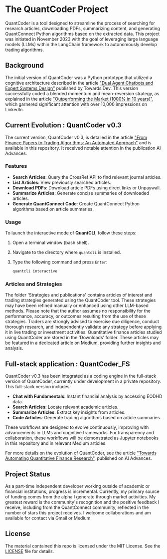 # The QuantCoder Project  

QuantCoder is a tool designed to streamline the process of searching for research articles, downloading PDFs, summarizing content, and generating QuantConnect Python algorithms based on the extracted data. This project was initiated in November 2023 with the goal of leveraging large language models (LLMs) within the LangChain framework to autonomously develop trading algorithms.

## Background

The initial version of QuantCoder was a Python prototype that utilized a cognitive architecture described in the article ["Dual Agent Chatbots and Expert Systems Design"](https://towardsdev.com/dual-agent-chatbots-and-expert-systems-design-25e2cba434e9) published by Towards Dev. This version successfully coded a blended momentum and mean-reversion strategy, as explained in the article ["Outperforming the Market (1000% in 10 years)"](https://medium.com/coinmonks/how-to-outperform-the-market-fe151b944c77?sk=7066045abe12d5cf88c7edc80ec2679c), which garnered significant attention with over 10,000 impressions on LinkedIn.

## Current Evolution : QuantCoder v0.3

The current version, QuantCoder v0.3, is detailed in the article ["From Finance Papers to Trading Algorithms: An Automated Approach"](https://ai.gopubby.com/from-finance-papers-to-trading-algorithms-an-automated-approach-ccd2180ee306) and is available in this repository. It received notable attention in the publication AI Advances.

### Features

- **Search Articles**: Query the CrossRef API to find relevant journal articles.
- **List Articles**: View previously searched articles.
- **Download PDFs**: Download article PDFs using direct links or Unpaywall.
- **Summarize Articles**: Generate concise summaries of downloaded articles.
- **Generate QuantConnect Code**: Create QuantConnect Python algorithms based on article summaries.

### Usage

To launch the interactive mode of **QuantCLI**, follow these steps:

1. Open a terminal window (bash shell).
2. Navigate to the directory where `quantcli` is installed.
3. Type the following command and press `Enter`:

   ```bash
   quantcli interactive

### Articles and Strategies 

The folder 'Strategies and publications' contains articles of interest and trading strategies generated using the QuantCoder tool. These strategies may have been refined manually or enhanced using other LLM-based methods. Please note that the author assumes no responsibility for the performance, accuracy, or outcomes resulting from the use of these strategies. Traders are strongly advised to exercise due diligence, conduct thorough research, and independently validate any strategy before applying it in live trading or investment activities. Quantitative finance articles studied using QuantCoder are stored in the 'Downloads' folder. These articles may be featured in a dedicated article on Medium, providing further insights and analysis.

## Full-stack application : QuantCoder_FS 

QuantCoder v0.3 has been integrated as a coding engine in the full-stack version of QuantCoder, currently under development in a private repository. This full-stack version includes:

- **Chat with Fundamentals**: Instant financial analysis by accessing EODHD data.
- **Search Articles**: Locate relevant academic articles.
- **Summarize Articles**: Extract key insights from articles.
- **Code Articles**: Generate trading algorithms based on article summaries.

These workflows are designed to evolve continuously, improving with advancements in LLMs and cognitive frameworks. For transparency and collaboration, these workflows will be demonstrated as Jupyter notebooks in this repository and in relevant Medium articles.

For more details on the evolution of QuantCoder, see the article ["Towards Automating Quantitative Finance Research"](https://medium.com/ai-advances/towards-automating-quantitative-finance-research-c868a2a6477e), published on AI Advances.

## Project Status

As a part-time independent developer working outside of academic or financial institutions, progress is incremental. Currently, my primary source of funding comes from the alpha I generate through market activities. My greatest reward is the community's recognition and the positive feedback I receive, including from the QuantConnect community, reflected in the number of stars this project receives. I welcome collaborations and am available for contact via Gmail or Medium.

## License

The material contained this repo is licensed under the MIT License. See the [LICENSE](LICENSE) file for details.

